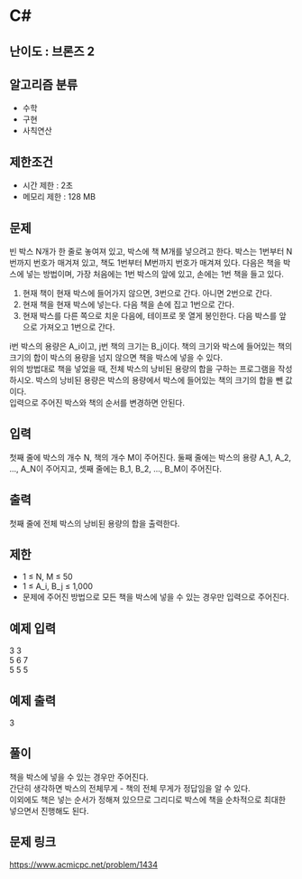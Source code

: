 # C#

## 난이도 : 브론즈 2

## 알고리즘 분류
  - 수학
  - 구현
  - 사칙연산

## 제한조건
  - 시간 제한 : 2초
  - 메모리 제한 : 128 MB

## 문제
빈 박스 N개가 한 줄로 놓여져 있고, 박스에 책 M개를 넣으려고 한다. 박스는 1번부터 N번까지 번호가 매겨져 있고, 책도 1번부터 M번까지 번호가 매겨져 있다. 다음은 책을 박스에 넣는 방법이며, 가장 처음에는 1번 박스의 앞에 있고, 손에는 1번 책을 들고 있다.<br/>

  1. 현재 책이 현재 박스에 들어가지 않으면, 3번으로 간다. 아니면 2번으로 간다.
  2. 현재 책을 현재 박스에 넣는다. 다음 책을 손에 집고 1번으로 간다.
  3. 현재 박스를 다른 쪽으로 치운 다음에, 테이프로 못 열게 봉인한다. 다음 박스를 앞으로 가져오고 1번으로 간다.

i번 박스의 용량은 A_i이고, j번 책의 크기는 B_j이다. 책의 크기와 박스에 들어있는 책의 크기의 합이 박스의 용량을 넘지 않으면 책을 박스에 넣을 수 있다.<br/>
위의 방법대로 책을 넣었을 때, 전체 박스의 낭비된 용량의 합을 구하는 프로그램을 작성하시오. 박스의 낭비된 용량은 박스의 용량에서 박스에 들어있는 책의 크기의 합을 뺀 값이다.<br/>
입력으로 주어진 박스와 책의 순서를 변경하면 안된다.<br/>


## 입력
첫째 줄에 박스의 개수 N, 책의 개수 M이 주어진다. 둘째 줄에는 박스의 용량 A_1, A_2, ..., A_N이 주어지고, 셋째 줄에는 B_1, B_2, ..., B_M이 주어진다.<br/>


## 출력
첫째 줄에 전체 박스의 낭비된 용량의 합을 출력한다.<br/>


## 제한
  - 1 ≤ N, M ≤ 50
  - 1 ≤ A_i, B_j ≤ 1,000
  - 문제에 주어진 방법으로 모든 책을 박스에 넣을 수 있는 경우만 입력으로 주어진다.


## 예제 입력
3 3<br/>
5 6 7<br/>
5 5 5<br/>


## 예제 출력
3<br/>


## 풀이
책을 박스에 넣을 수 있는 경우만 주어진다.<br/>
간단히 생각하면 박스의 전체무게 - 책의 전체 무게가 정답임을 알 수 있다.<br/>
이외에도 책은 넣는 순서가 정해져 있으므로 그리디로 박스에 책을 순차적으로 최대한 넣으면서 진행해도 된다.<br/>


## 문제 링크
https://www.acmicpc.net/problem/1434